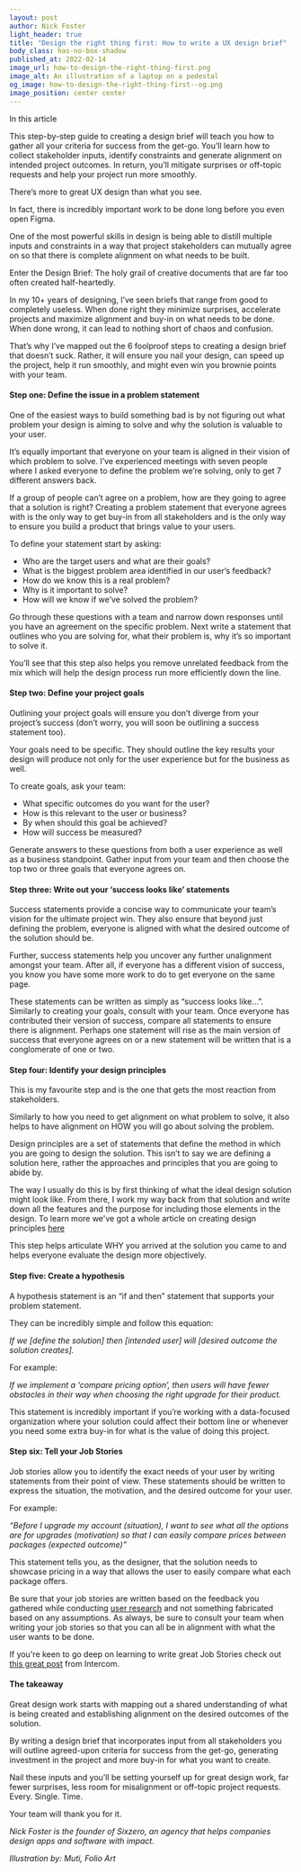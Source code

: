 ```yaml
---
layout: post
author: Nick Foster
light_header: true
title: "Design the right thing first: How to write a UX design brief"
body_class: has-no-box-shadow
published_at: 2022-02-14
image_url: how-to-design-the-right-thing-first.png
image_alt: An illustration of a laptop on a pedestal
og_image: how-to-design-the-right-thing-first--og.png
image_position: center center
---
```


<div class="post-summary">
  <span class="post-summary__highlight-text">In this article</span>
  <p>
    This step-by-step guide to creating a design brief will teach you how to gather all your criteria for success from the get-go. You’ll learn how to collect stakeholder inputs, identify constraints and generate alignment on intended project outcomes. In return, you’ll mitigate surprises or off-topic requests and help your project run more smoothly.
  </p>
</div>

There’s more to great UX design than what you see. 

In fact, there is incredibly important work to be done long before you even open Figma.

One of the most powerful skills in design is being able to distill multiple inputs and constraints in a way that project stakeholders can mutually agree on so that there is complete alignment on what needs to be built.

Enter the Design Brief: The holy grail of creative documents that are far too often created half-heartedly. 

In my 10+ years of designing, I’ve seen briefs that range from good to completely useless. 
When done right they minimize surprises, accelerate projects and maximize alignment and buy-in on what needs to be done. When done wrong, it can lead to nothing short of chaos and confusion. 

That’s why I’ve mapped out the 6 foolproof steps to creating a design brief that doesn’t suck. Rather, it will ensure you nail your design, can speed up the project, help it run smoothly, and might even win you brownie points with your team.

#### Step one: Define the issue in a problem statement

One of the easiest ways to build something bad is by not figuring out what problem your design is aiming to solve and why the solution is valuable to your user. 

It’s equally important that everyone on your team is aligned in their vision of which problem to solve. I’ve experienced meetings with seven people where I asked everyone to define the problem we’re solving, only to get 7 different answers back. 

If a group of people can’t agree on a problem, how are they going to agree that a solution is right? Creating a problem statement that everyone agrees with is the only way to get buy-in from all stakeholders and is the only way to ensure you build a product that brings value to your users. 

To define your statement start by asking:

- Who are the target users and what are their goals?
- What is the biggest problem area identified in our user’s feedback?
- How do we know this is a real problem?
- Why is it important to solve?
- How will we know if we’ve solved the problem?

Go through these questions with a team and narrow down responses until you have an agreement on the specific problem. Next write a statement that outlines who you are solving for, what their problem is, why it’s so important to solve it.

[comment]: <> (EXAMPLE?)

You’ll see that this step also helps you remove unrelated feedback from the mix which will help the design process run more efficiently down the line.

#### Step two: Define your project goals

Outlining your project goals will ensure you don’t diverge from your project’s success (don’t worry, you will soon be outlining a success statement too). 

Your goals need to be specific. They should outline the key results your design will produce not only for the user experience but for the business as well.

To create goals, ask your team:

- What specific outcomes do you want for the user?
- How is this relevant to the user or business?
- By when should this goal be achieved?
- How will success be measured?

Generate answers to these questions from both a user experience as well as a business standpoint. Gather input from your team and then choose the top two or three goals that everyone agrees on. 

[comment]: <> (EXAMPLE?)

#### Step three: Write out your ‘success looks like’ statements

Success statements provide a concise way to communicate your team’s vision for the ultimate project win. They also ensure that beyond just defining the problem, everyone is aligned with what the desired outcome of the solution should be. 

Further, success statements help you uncover any further unalignment amongst your team. After all, if everyone has a different vision of success, you know you have some more work to do to get everyone on the same page.

These statements can be written as simply as “success looks like…”. Similarly to creating your goals, consult with your team. Once everyone has contributed their version of success, compare all statements to ensure there is alignment. Perhaps one statement will rise as the main version of success that everyone agrees on or a new statement will be written that is a conglomerate of one or two. 

[comment]: <> (EXAMPLE?)

#### Step four: Identify your design principles 

This is my favourite step and is the one that gets the most reaction from stakeholders. 

Similarly to how you need to get alignment on what problem to solve, it also helps to have alignment on HOW you will go about solving the problem. 

Design principles are a set of statements that define the method in which you are going to design the solution. This isn’t to say we are defining a solution here, rather the approaches and principles that you are going to abide by. 

The way I usually do this is by first thinking of what the ideal design solution might look like. From there, I work my way back from that solution and write down all the features and the purpose for including those elements in the design. To learn more we've got a whole article on creating design principles <a href="/2021/11/18/how-to-stop-defending-and-start-presenting-your-work/" target="_blank">here</a>

This step helps articulate WHY you arrived at the solution you came to and helps everyone evaluate the design more objectively. 

[comment]: <> (EXAMPLE?)

#### Step five: Create a hypothesis 

A hypothesis statement is an “if and then” statement that supports your problem statement. 

They can be incredibly simple and follow this equation:

*If we [define the solution] then [intended user] will [desired outcome the solution creates].*

For example:

*If we implement a ‘compare pricing option’, then users will have fewer obstacles in their way when choosing the right upgrade for their product.*


This statement is incredibly important if you’re working with a data-focused organization where your solution could affect their bottom line or whenever you need some extra buy-in for what is the value of doing this project.

#### Step six: Tell your Job Stories

Job stories allow you to identify the exact needs of your user by writing statements from their point of view. These statements should be written to express the situation, the motivation, and the desired outcome for your user. 

For example:

*“Before I upgrade my account (situation), I want to see what all the options are for upgrades (motivation) so that I can easily compare prices between packages (expected outcome)”*

This statement tells you, as the designer, that the solution needs to showcase pricing in a way that allows the user to easily compare what each package offers.

Be sure that your job stories are written based on the feedback you gathered while conducting <a href="/2021/05/03/how-to-overcome-8-common-objections-to-ux-research/" target="_blank">user research</a> and not something fabricated based on any assumptions. As always, be sure to consult your team when writing your job stories so that you can all be in alignment with what the user wants to be done. 

If you're keen to go deep on learning to write great Job Stories check out <a href="https://www.intercom.com/blog/using-job-stories-design-features-ui-ux/" target="_blank">this great post</a> from Intercom.

#### The takeaway

Great design work starts with mapping out a shared understanding of what is being created and establishing alignment on the desired outcomes of the solution.

By writing a design brief that incorporates input from all stakeholders you will outline agreed-upon criteria for success from the get-go, generating investment in the project and more buy-in for what you want to create.

Nail these inputs and you’ll be setting yourself up for great design work, far fewer surprises, less room for misalignment or off-topic project requests. Every. Single. Time.

Your team will thank you for it.

*Nick Foster is the founder of Sixzero, an agency that helps companies design apps and software with impact.*

*Illustration by: Muti, Folio Art*
